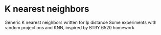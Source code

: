 # K nearest neighbors

Generic K nearest neighbors written for lp distance
Some experiments with random projections and KNN, inspired by BTRY 6520 homework.